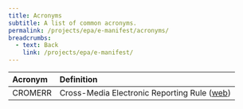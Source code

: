 ```yaml
---
title: Acronyms
subtitle: A list of common acronyms.
permalink: /projects/epa/e-manifest/acronyms/
breadcrumbs:
  - text: Back
    link: /projects/epa/e-manifest/
---
```


Acronym | Definition
:------ | :---------
CROMERR | Cross-Media Electronic Reporting Rule ([web](http://www2.epa.gov/cromerr))
